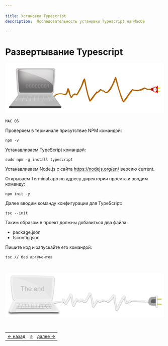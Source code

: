 ```yaml
---

title: Установка Typescript
description:  Последовательность установки Typescript на MacOS

---
```


<div class="navi"><nav id="navi"><!-- js --></nav></div>

# Развертывание Typescript

<span id="typescript-img" class="img" onclick="imgResize()">![Кого подключать](assets/svg/comp.svg)</span>

    MAC OS

Проверяем в терминале присутствие NPM командой: 

    npm -v

Устанавливаем TypeScript командой: 

    sudo npm -g install typescript

Устанавливаем Node.js с сайта https://nodejs.org/en/ версию current.

Открываем Terminal.app по адресу директории проекта и вводим команду:

    npm init -y

Далее вводим команду конфигурации для TypeScript:

    tsc --init

Таким образом в проект должны добавиться два файла:

- package.json
- tsconfig.json

Пишите код и запускайте его командой:

    tsc // без аргументов 
    

<br>


<span id="comp-end-img" class="img" onclick="imgResize()">![img](assets/svg/comp-end.svg)</span>

<script src="assets/js/navi.js"></script>


<!--ystm_start-->
<br>

 |||| 
 |:---|:---:|---:| 
 [← назад](buki-bukmarki.md)|[ 🔝 ](#)|[далее →](buki-problems-ts.md) 

 <br>
<!--ystm_end-->
